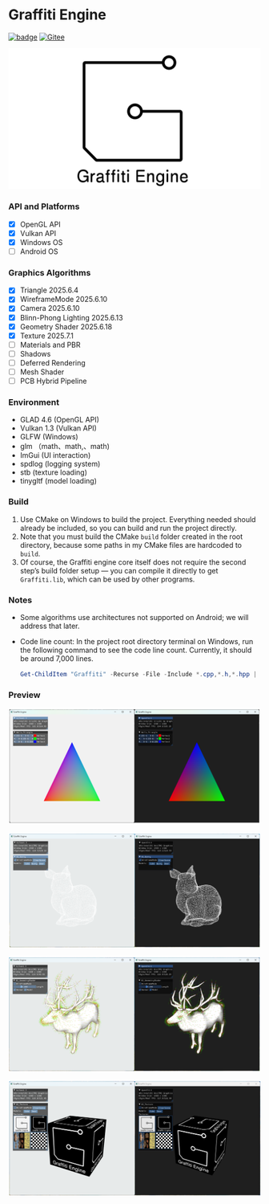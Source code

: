 # Graffiti Engine

[![badge](https://img.shields.io/badge/GitHub-181717?style=plastic&logo=github&logoColor=white)](https://github.com/htl309/Graffiti ) [![Gitee](https://img.shields.io/badge/Gitee-FF3B3F?style=plastic&logo=gitee&logoColor=white)](https://gitee.com/htl309/Graffiti)



![Graffiti](/resource/logo/Graffiti_LOGO.png "Graffiti")

### API and Platforms

- [x] OpenGL API
- [x] Vulkan API
- [x] Windows OS
- [ ] Android OS

### Graphics Algorithms

- [x] Triangle						       2025.6.4
- [x] WireframeMode                2025.6.10
- [x] Camera                               2025.6.10
- [x] Blinn-Phong Lighting        2025.6.13
- [x] Geometry Shader              2025.6.18
- [x] Texture                                2025.7.1
- [ ] Materials and PBR
- [ ] Shadows
- [ ] Deferred Rendering
- [ ] Mesh Shader
- [ ] PCB Hybrid Pipeline

### Environment

- GLAD   4.6  (OpenGL API)
- Vulkan 1.3  (Vulkan API)
- GLFW          (Windows)
- glm           （math、math,、math)
- ImGui         (UI interaction)
- spdlog        (logging system)
- stb              (texture loading)
- tinygltf       (model loading)

### Build

1. Use CMake on Windows to build the project. Everything needed should already be included, so you can build and run the project directly.
2. Note that you must build the CMake `build` folder created in the root directory, because some paths in my CMake files are hardcoded to `build`.
3. Of course, the Graffiti engine core itself does not require the second step’s build folder setup — you can compile it directly to get `Graffiti.lib`, which can be used by other programs.

### Notes

- Some algorithms use architectures not supported on Android; we will address that later.

- Code line count: In the project root directory terminal on Windows, run the following command to see the code line count. Currently, it should be around 7,000 lines.

  ```powershell
  Get-ChildItem "Graffiti" -Recurse -File -Include *.cpp,*.h,*.hpp | Get-Content | Measure-Object -Line
  ```

### Preview

![image-20250702111725925](resource/pic/Guide00-1.png)

![image-20250702111725925](resource/pic/Readme-1.png)

![image-20250702112341003](resource/pic/Readme-2.png)

![image-20250702111751034](resource/pic/Readme-3.png)

